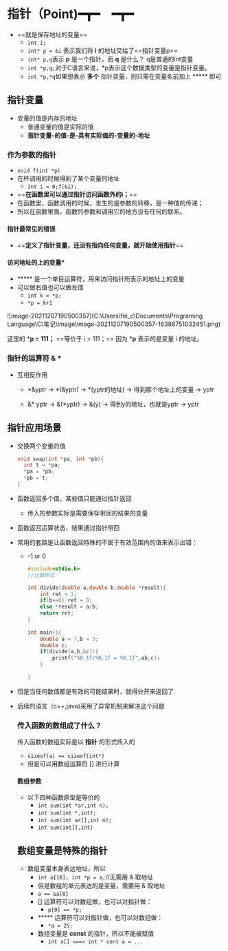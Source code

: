 # 指针（Point)━┳━　━┳━





- ==就是保存地址的变量==
  - `int i;`
  - `int* p = &i` 表示我们将 **i** 的地址交给了==指针变量p==
  - `int* p,q`表示 **p** 是一个指针，而 **q** 是什么？ q是普通的int变量
  - `int *p,q;`对于C语言来说，*p表示这个数据类型的变量是指针变量。
  - `int *p,*q`如果想表示 **多个** 指针变量，则只需在变量名前加上 ***** 即可

## 指针变量

- 变量的值是内存的地址
  - 普通变量的值是实际的值
  - **指针变量-的值-是-具有实际值的-变量的-地址**

### 作为参数的指针

- `void f(int *p)`
- 在杯调用的时候得到了某个变量的地址
  - `int i = 0;f(&i);`
- ==**在函数里可以通过指针访问函数外的i；**==
- 在函数里，函数调用的时候，发生的是参数的转移，是一种值的传递；
- 所以在函数里面，函数的参数和调用它的地方没有任何的联系。

#### 指针最常见的错误

- ==**定义了指针变量，还没有指向任何变量，就开始使用指针**==

#### 访问地址的上的变量*

- ***** 是一个单目运算符，用来访问指针所表示的地址上的变量
- 可以做右值也可以做左值
  - `int k = *p;` 
  - `*p = k+1`

![image-20211207190500357](C:\Users\fei_c\Documents\Programing Language\C\笔记\image\image-20211207190500357-16388751032451.png)

这里的 ***p = 111；** ==等价于 i = 111；==
因为 ***p** 表示的是变量 i 的地址。

### 指针的运算符 & *

- 互相反作用

  - *&yptr -> *(&yptr) -> *(yptr的地址) -> 得到那个地址上的变量 -> yptr

  - &* yptr  ->  &(*yptr)  -> &(y) ->  得到y的地址，也就是yptr -> yptr


## 指针应用场景

- 交换两个变量的值

  ```c
  void swap(int *pa, int *pb){
  	int t = *pa;
  	*pa = *pb;
  	*pb = t;
  }
  ```

  

- 函数返回多个值，某些值只能通过指针返回

  - 传入的参数实际是需要保存带回的结果的变量

- 函数返回运算状态，结果通过指针带回

- 常用的套路是让函数返回特殊的不属于有效范围内的值来表示出错：

  - -1 or 0

    ```c
    #include<stdio.h>
    //计算除法
    
    int divide(double a,double b,double *result){
    	int ret = 1;
    	if(b==0) ret = 0;
    	else *result = a/b;
    	return ret;
    }
     
    int main(){
    	double a = 7,b = 3;
    	double c;
    	if(divide(a,b,&c)){
    		printf("%0.1f/%0.1f = %0.1f",ab,c);
    	}
    	
    }
    
    
    ```

- 但是当任何数值都是有效的可能结果时，就得分开来返回了

- 后续的语言（c++,java)采用了异常机制来解决这个问题  

  ### 传入函数的数组成了什么？

  传入函数的数组实际是以 **指针** 的形式传入的

  - `sizeof(a) == sizeof(int*)`
  - 但是可以用数组运算符 [] 进行计算

  #### 数组参数

  - 以下四种函数原型是等价的
    - `int sum(int *ar,int n);`
    - `int sum(int *,int);`
    - `int sum(int ar[],int n);`
    - `int sum(int[],int)`

  ## 数组变量是特殊的指针

  - 数组变量本身表达地址，所以
    - `int a[10]; int *p = a;`//无需用 & 取地址
    - 但是数组的单元表达的是变量，需要用 & 取地址
    - `a == &a[0]`
    - [] 运算符可以对数组做，也可以对指针做：
      - `p[0] == *p;`
    - ***** 运算符可以对指针做，也可以对数组做：
      - `*a = 25;`
    - 数组变量是 **const** 的指针，所以不能被赋值
      - `int a[] <==> int * cont a = ...`

  

   